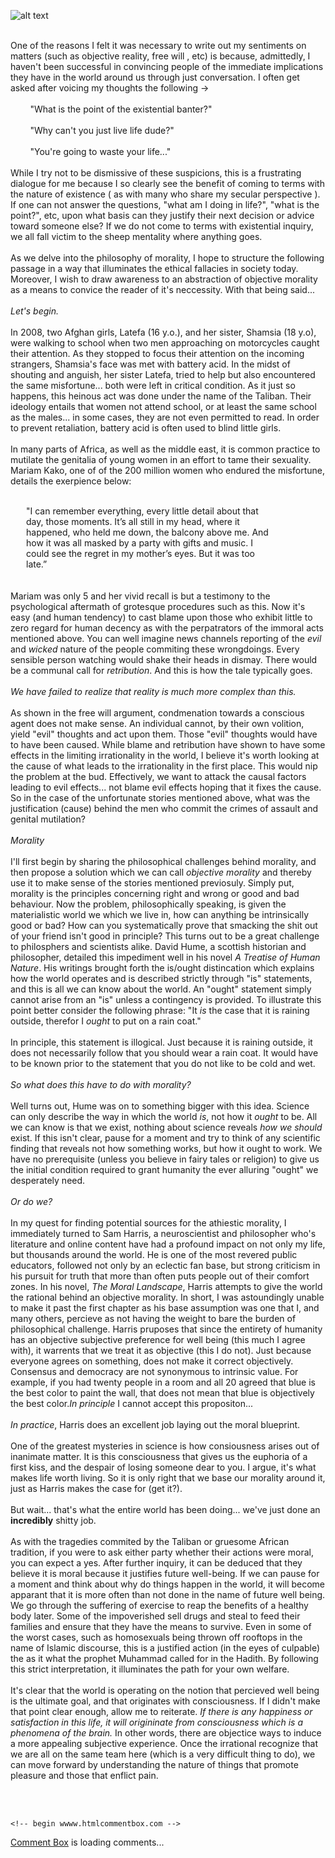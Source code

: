 ![alt text](https://theCaseFor.github.io/morality2.jpeg)

<html>
  <body>
    <p><br>One of the reasons I felt it was necessary to write out my sentiments on matters (such as objective reality, free will , etc) is because, admittedly, I haven't been successful in convincing people of the immediate implications they have in the world around us through just conversation. I often get asked after voicing my thoughts the following -><br><br>&nbsp;&nbsp;&nbsp;&nbsp;&nbsp;&nbsp;&nbsp;&nbsp;"What is the point of the existential banter?"<br><br>&nbsp;&nbsp;&nbsp;&nbsp;&nbsp;&nbsp;&nbsp;&nbsp;"Why can't you just live life dude?"&nbsp;&nbsp;&nbsp;&nbsp;&nbsp;&nbsp;&nbsp;&nbsp;<br><br>&nbsp;&nbsp;&nbsp;&nbsp;&nbsp;&nbsp;&nbsp;&nbsp;"You're going to waste your life..."<br><br>While I try not to be dismissive of these suspicions, this is a frustrating dialogue for me because I so clearly see the benefit of coming to terms with the nature of existence ( as with many who share my secular perspective ). If one can not answer the questions, "what am I doing in life?", "what is the point?", etc, upon what basis can they justify their next decision or advice toward someone else? If we do not come to terms with existential inquiry, we all fall victim to the sheep mentality where anything goes.<br><br>As we delve into the philosophy of morality, I hope to structure the following passage in a way that illuminates the ethical fallacies in society today. Moreover, I wish to draw awareness to an abstraction of objective morality as a means to convice the reader of it's neccessity. With that being said...<br><br><i> Let's begin.</i><br><br> In 2008, two Afghan girls, Latefa (16 y.o.), and her sister, Shamsia (18 y.o), were walking to school when two men approaching on motorcycles caught their attention. As they stopped to focus their attention on the incoming strangers, Shamsia's face was met with battery acid. In the midst of shouting and anguish, her sister Latefa, tried to help but also encountered the same misfortune... both were left in critical condition. As it just so happens, this heinous act was done under the name of the Taliban. Their ideology entails that women not attend school, or at least the same school as the males... in some cases, they are not even permitted to read. In order to prevent retaliation, battery acid is often used to blind little girls.<br><br> In many parts of Africa, as well as the middle east, it is common practice to mutilate the genitalia of young women in an effort to tame their sexuality. Mariam Kako, one of of the 200 million women who endured the misfortune, details the exerpience below:<br><br><p style="margin-left:25px; margin-right:85px; margin-bottom:0px" align="left">"I can remember everything, every little detail about that day, those moments. It’s all still in my head, where it happened, who held me down, the balcony above me. And how it was all masked by a party with gifts and music. I could see the regret in my mother’s eyes. But it was too late.”</p><br><br> Mariam was only 5 and her vivid recall is but a testimony to the psychological aftermath of grotesque procedures such as this. Now it's easy (and human tendency) to cast blame upon those who exhibit little to zero regard for human decency as with the perpatrators of the immoral acts mentioned above. You can well imagine news channels reporting of the <i>evil</i> and <i>wicked</i> nature of the people commiting these wrongdoings. Every sensible person watching would shake their heads in dismay. There would be a communal call for <i>retribution</i>. And this is how the tale typically goes.<br><br><i>We have failed to realize that reality is much more complex than this.</i><br><br>As shown in the free will argument, condmenation towards a conscious agent does not make sense. An individual cannot, by their own volition, yield "evil" thoughts and act upon them. Those "evil" thoughts would have to have been caused. While blame and retribution have shown to have some effects in the limiting irrationality in the world, I believe it's worth looking at the cause of what leads to the irrationality in the first place. This would nip the problem at the bud. Effectively, we want to attack the causal factors leading to evil effects... not blame evil effects hoping that it fixes the cause. So in the case of the unfortunate stories mentioned above, what was the justification (cause) behind the men who commit the crimes of assault and genital mutilation?<br><br><i>Morality</i><br><br>I'll first begin by sharing the philosophical challenges behind morality, and then propose a solution which we can call <i>objective morality</i> and thereby use it to make sense of the stories mentioned previosuly. Simply put, morality is the principles concerning right and wrong or good and bad behaviour. Now the problem, philosophically speaking, is given the materialistic world we which we live in, how can anything be intrinsically good or bad? How can you systematically prove that smacking the shit out of your friend isn't good in principle? This turns out to be a great challenge to philosphers and scientists alike. David Hume, a scottish historian and philosopher, detailed this impediment well in his novel <i>A Treatise of Human Nature</i>. His writings brought forth the is/ought distincation which explains how the world operates and is described strictly through "is" statements, and this is all we can know about the world. An "ought" statement simply cannot arise from an "is" unless a contingency is provided. To illustrate this point better consider the following phrase: "It <i>is</i> the case that it is raining outside, therefor I <i>ought</i> to put on a rain coat."<br><br>In principle, this statement is illogical. Just because it is raining outside, it does not necessarily follow that you should wear a rain coat. It would have to be known prior to the statement that you do not like to be cold and wet.<br><br><i>So what does this have to do with morality?</i><br><br> Well turns out, Hume was on to something bigger with this idea. Science can only describe the way in which the world <i>is</i>, not how it <i>ought</i> to be. All we can know is that we exist, nothing about science reveals <i>how we should</i> exist. If this isn't clear, pause for a moment and try to think of any scientific finding that reveals not how something works, but how it ought to work. We have no prerequisite (unless you believe in fairy tales or religion) to give us the initial condition required to grant humanity the ever alluring "ought" we desperately need.<br><br><i>Or do we?</i><br><br>In my quest for finding potential sources for the athiestic morality, I immediately turned to Sam Harris, a neuroscientist and philosopher who's literature and online content have had a profound impact on not only my life, but thousands around the world. He is one of the most revered public educators, followed not only by an eclectic fan base, but strong criticism in his pursuit for truth that more than often puts people out of their comfort zones. In his novel, <i>The Moral Landscape</i>, Harris attempts to give the world the rational behind an objective morality. In short, I was astoundingly unable to make it past the first chapter as his base assumption was one that I, and many others, percieve as not having the weight to bare the burden of philosophical challenge. Harris pruposes that since the entirety of humanity has an objective subjective preference for well being (this much I agree with), it warrents that we treat it as objective (this I do not). Just because everyone agrees on something, does not make it correct objectively. Consensus and democracy are not synonymous to intrinsic value. For example, if you had twenty people in a room and all 20 agreed that blue is the best color to paint the wall, that does not mean that blue is objectively the best color.<i>In principle</i> I cannot accept this propositon...<br><br><i> In practice</i>, Harris does an excellent job laying out the moral blueprint.<br><br>One of the greatest mysteries in science is how consiousness arises out of inanimate matter. It is this consciousness that gives us the euphoria of a first kiss, and the despair of losing someone dear to you. I argue, it's what makes life worth living. So it is only right that we base our morality around it, just as Harris makes the case for (get it?).<br><br> But wait... that's what the entire world has been doing... we've just done an <b>incredibly</b> shitty job.<br><br>As with the tragedies commited by the Taliban or gruesome African tradition, if you were to ask either party whether their actions were moral, you can expect a yes. After further inquiry, it can be deduced that they believe it is moral because it justifies future well-being. If we can pause for a moment and think about why do things happen in the world, it will become apparant that it is more often than not done in the name of future well being. We go through the suffering of exercise to reap the benefits of a healthy body later. Some of the impoverished sell drugs and steal to feed their families and ensure that they have the means to survive. Even in some of the worst cases, such as homosexuals being thrown off rooftops in the name of Islamic discourse, this is a justified action (in the eyes of culpable) the  as it what the prophet Muhammad called for in the Hadith. By following this strict interpretation, it illuminates the path for your own welfare.<br><br> It's clear that the world is operating on the notion that percieved well being is the ultimate goal, and that originates with consciousness. If I didn't make that point clear enough, allow me to reiterate. <i> If there is any happiness or satisfaction in this life, it will origininate from consciousness which is a phenomena of the brain. </i> In other words, there are objectice ways to induce a more appealing subjective experience. Once the irrational recognize that we are all on the same team here (which is a very difficult thing to do), we can move forward by understanding the nature of things that promote pleasure and those that enflict pain. 
    </p>
        <br><br>
      <!-- Insert these scripts at the bottom of the HTML, but before you use any Firebase services -->

    <!-- begin wwww.htmlcommentbox.com -->
 <div id="HCB_comment_box"><a href="http://www.htmlcommentbox.com">Comment Box</a> is loading comments...</div>
 <link rel="stylesheet" type="text/css" href="https://www.htmlcommentbox.com/static/skins/bootstrap/twitter-bootstrap.css?v=0" />
 <script type="text/javascript" id="hcb"> /*<!--*/ if(!window.hcb_user){hcb_user={};} (function(){var s=document.createElement("script"), l=hcb_user.PAGE || (""+window.location).replace(/'/g,"%27"), h="https://www.htmlcommentbox.com";s.setAttribute("type","text/javascript");s.setAttribute("src", h+"/jread?page="+encodeURIComponent(l).replace("+","%2B")+"&mod=%241%24wq1rdBcg%2474Xi6S4kGidvwL8ZB4hSD."+"&opts=16862&num=10&ts=1577810820501");if (typeof s!="undefined") document.getElementsByTagName("head")[0].appendChild(s);})(); /*-->*/ </script>
<!-- end www.htmlcommentbox.com -->


  </body>
</html>
